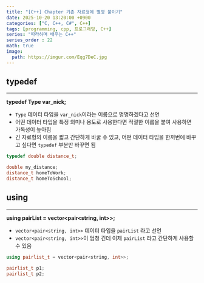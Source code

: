 ```yaml
---
title: "[C++] Chapter 기존 자료형에 별명 붙이기"
date: 2025-10-20 13:20:00 +0900
categories: ["C, C++, C#", C++]
tags: [programming, cpp, 프로그래밍, C++]
series: "따라하며 배우는 C++"
series_order : 22
math: true
image:
  path: https://imgur.com/Eqg7DeC.jpg
---
```


## typedef

---

**typedef Type var_nick;**  

- `Type` 데이터 타입을 `var_nick`이라는 이름으로 명명하겠다고 선언
- 어떤 데이터 타입을 특정 의미나 용도로 사용한다면 적절한 이름을 붙여 사용하면 가독성이 높아짐
- 긴 자료형의 이름을 짧고 간단하게 바꿀 수 있고, 어떤 데이터 타입을 한꺼번에 바꾸고 싶다면 `typedef` 부분만 바꾸면 됨

```cpp
typedef double distance_t;

double my_distance;
distance_t homeToWork;
distance_t homeToSchool;
```

## using

---

**using pairList = vector<pair<string, int>>;**  

- `vector<pair<string, int>>` 데이터 타입을 `pairList` 라고 선언
- `vector<pair<string, int>>`이 엄청 긴데 이제 `pairList` 라고 간단하게 사용할 수 있음

```cpp
using pairlist_t = vector<pair<string, int>>;

pairlist_t p1;
pairlist_t p2;
```
